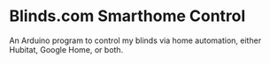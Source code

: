 # Blinds.com Smarthome Control
 An Arduino program to control my blinds via home automation, either Hubitat, Google Home, or both.
